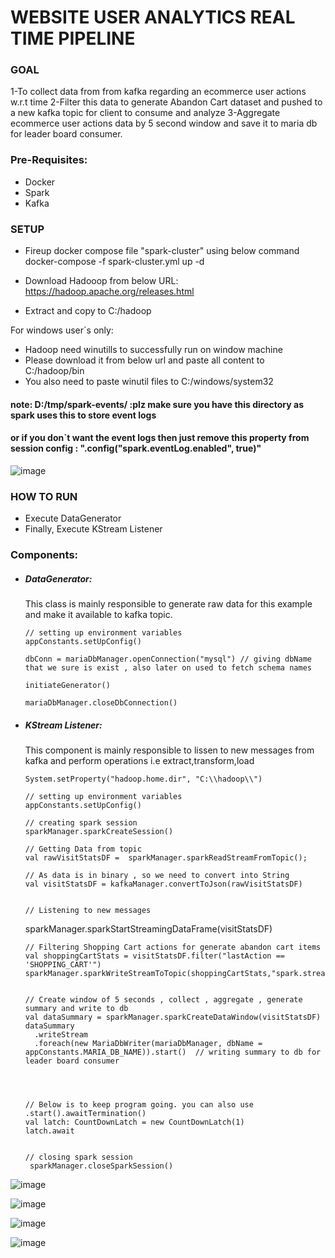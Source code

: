 # WEBSITE USER ANALYTICS REAL TIME PIPELINE

### GOAL
1-To collect data from from kafka regarding an ecommerce user actions w.r.t time
2-Filter this data to generate Abandon Cart dataset and pushed to a new kafka topic for client to consume and analyze
3-Aggregate ecommerce user actions data by 5 second window and save it to maria db for leader board consumer.

### Pre-Requisites:
* Docker 
* Spark
* Kafka

### SETUP
* Fireup docker compose file "spark-cluster" using below command
  docker-compose -f spark-cluster.yml up -d  
  
* Download Hadooop from below URL:
  https://hadoop.apache.org/releases.html
* Extract and copy to C:/hadoop

For windows user`s only:
* Hadoop need winutills to successfully run on window machine
* Please download it from below url and paste all content to C:/hadoop/bin
* You also need to paste winutil files to C:/windows/system32

#### note: D:/tmp/spark-events/    :plz make sure you have this directory as spark uses this to store event logs 
#### or if you don`t want the event logs then just remove this property from session config :  ".config("spark.eventLog.enabled", true)"

![image](https://user-images.githubusercontent.com/28490692/188035250-360fc1b0-4674-46c7-a719-b59ce1f157b6.png)


### HOW TO RUN

* Execute DataGenerator  
* Finally, Execute KStream Listener


### Components:

* ##### DataGenerator:
  This class is mainly responsible to generate raw data for this example and make it available to kafka topic.

      // setting up environment variables
      appConstants.setUpConfig()

      dbConn = mariaDbManager.openConnection("mysql") // giving dbName that we sure is exist , also later on used to fetch schema names

      initiateGenerator()

      mariaDbManager.closeDbConnection()
     

* ##### KStream Listener: 
  This component is mainly responsible to lissen to new messages from kafka and perform operations i.e extract,transform,load

   
      System.setProperty("hadoop.home.dir", "C:\\hadoop\\")

      // setting up environment variables
      appConstants.setUpConfig()

      // creating spark session
      sparkManager.sparkCreateSession()

      // Getting Data from topic
      val rawVisitStatsDF =  sparkManager.sparkReadStreamFromTopic();

      // As data is in binary , so we need to convert into String
      val visitStatsDF = kafkaManager.convertToJson(rawVisitStatsDF)


      // Listening to new messages
     sparkManager.sparkStartStreamingDataFrame(visitStatsDF)

      // Filtering Shopping Cart actions for generate abandon cart items
      val shoppingCartStats = visitStatsDF.filter("lastAction == 'SHOPPING_CART'")
      sparkManager.sparkWriteStreamToTopic(shoppingCartStats,"spark.streaming.carts.abandoned")


      // Create window of 5 seconds , collect , aggregate , generate summary and write to db
      val dataSummary = sparkManager.sparkCreateDataWindow(visitStatsDF)
      dataSummary
        .writeStream
        .foreach(new MariaDbWriter(mariaDbManager, dbName = appConstants.MARIA_DB_NAME)).start()  // writing summary to db for leader board consumer




      // Below is to keep program going. you can also use .start().awaitTermination()
      val latch: CountDownLatch = new CountDownLatch(1)
      latch.await


      // closing spark session
       sparkManager.closeSparkSession()

        
![image](https://user-images.githubusercontent.com/28490692/188923697-35f1142f-3f09-4c11-88fc-4fcaf1316466.png)

![image](https://user-images.githubusercontent.com/28490692/188923855-680e1686-8fe3-40cb-8148-a2cdc79731c5.png)

![image](https://user-images.githubusercontent.com/28490692/188923938-84b42a67-42e0-4d92-be64-2a8ad257d601.png)

![image](https://user-images.githubusercontent.com/28490692/188924069-ec25e2ec-31c0-4f42-a469-07a3df088f89.png)



  
  


